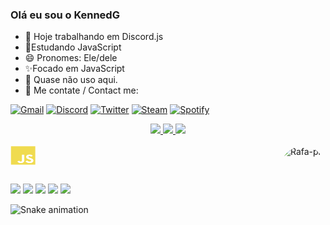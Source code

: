 ###  Olá eu sou o KennedG 


- 🔭 Hoje trabalhando em Discord.js
- 🌱Estudando JavaScript
- 😄 Pronomes: Ele/dele
- ✨Focado em JavaScript
- 🎈 Quase não uso aqui.
- 🦊 Me contate / Contact me:


[![Gmail](https://img.shields.io/badge/Gmail-D14836?style=for-the-badge&logo=gmail&logoColor=white)](guilhermekenned2006@gmail.com)
[![Discord](https://img.shields.io/badge/Discord-7289DA?style=for-the-badge&logo=discord&logoColor=white)](https://discord.gg/Vk8sEtb4n5)
[![Twitter](https://img.shields.io/badge/Twitter-1DA1F2?style=for-the-badge&logo=twitter&logoColor=white)](https://twitter.com/kennedzin1)
[![Steam](https://img.shields.io/badge/Steam-000000?style=for-the-badge&logo=steam&logoColor=white)](https://steamcommunity.com/profiles/76561198333517147/)
[![Spotify](https://img.shields.io/badge/Spotify-1ED760?&style=for-the-badge&logo=spotify&logoColor=white)](https://open.spotify.com/user/12156336211?si=8dc7b227e52149cc)
<div align="center">
<a href="https://discord.com/users/493282797222494230" target="_blank">
<img src="https://badges.pufler.dev/visits/KennedG/KennedG" />
  <a href="https://github.com/KennedG">
  <img height="180em" src="https://github-readme-stats.vercel.app/api?username=KennedG&show_icons=true&theme=dark&include_all_commits=true&count_private=true"/>
  <img height="180em" src="https://github-readme-stats.vercel.app/api/top-langs/?username=KennedG&layout=compact&langs_count=7&true&theme=midnight-purple"/>
</div>


<div style="display: inline_block"><br>
  <img align="center" alt="Rafa-Js" height="30" width="40" src="https://raw.githubusercontent.com/devicons/devicon/master/icons/javascript/javascript-plain.svg">
  <img align="right" alt="Rafa-pic" height="150" style="border-radius:50px;" src="https://images-ext-1.discordapp.net/external/LuWtklenL3tXy2zMexe5cSya123r7zkBNka3AflShRY/%3Fsize%3D1024/https/cdn.discordapp.com/avatars/493282797222494230/a_031fb54689f9759a00bfd8d30d6fa9f1.gif?width=300&height=300">
</div>

##
 
<div> 
  <a href="https://www.youtube.com/channel/UCPWNtkJPKdJJZi0dEDWNWMw" target="_blank"><img src="https://img.shields.io/badge/YouTube-FF0000?style=for-the-badge&logo=youtube&logoColor=white" target="_blank"></a>
  <a href="https://instagram.com/guilhermekenned_/" target="_blank"><img src="https://img.shields.io/badge/-Instagram-%23E4405F?style=for-the-badge&logo=instagram&logoColor=white" target="_blank"></a>
 	<a href="https://www.twitch.tv/kennedg" target="_blank"><img src="https://img.shields.io/badge/Twitch-9146FF?style=for-the-badge&logo=twitch&logoColor=white" target="_blank"></a>
 <a href="https://discord.gg/Vk8sEtb4n5" target="_blank"><img src="https://img.shields.io/badge/Discord-7289DA?style=for-the-badge&logo=discord&logoColor=white" target="_blank"></a> 
  <a href = "mailto:guilhermekenned2006@gmail.com"><img src="https://img.shields.io/badge/-Gmail-%23333?style=for-the-badge&logo=gmail&logoColor=white" target="_blank"></a>

 
  ![Snake animation](https://github.com/KennedG/KennedG/blob/output/github-contribution-grid-snake.svg)
</div>